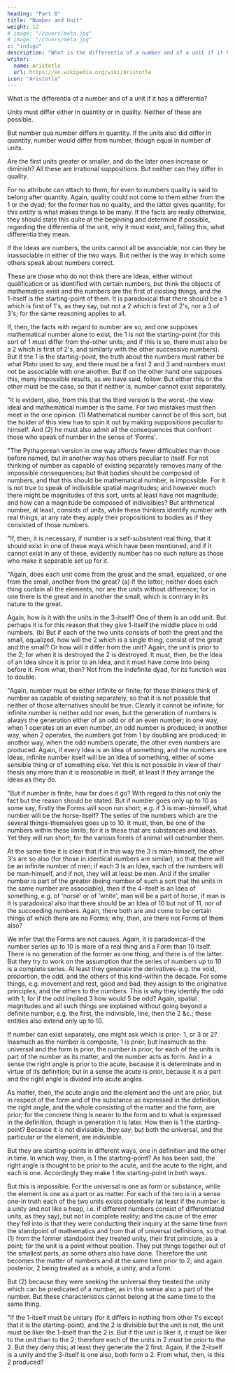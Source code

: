 ```yaml
---
heading: "Part 8"
title: "Number and Unit"
weight: 12
# image: "/covers/meta.jpg"
# image: "/covers/meta.jpg"
c: "indigo"
description: "What is the differentia of a number and of a unit if it has a differentia?"
writer:
  name: Aristotle 
  url: https://en.wikipedia.org/wiki/Aristotle
icon: "Aristotle"
---
```




What is the differentia of a number and of a unit if it has a differentia?

Units must differ either in quantity or in quality. Neither of these are possible. 

But number qua number differs in quantity. If the units also did differ in quantity, number would differ from number, though equal in number of units. 

Are the first units greater or smaller, and do the later ones increase or diminish? All these are irrational suppositions. But neither can they differ in quality. 

For no attribute can attach to them; for even to numbers quality is said to belong after quantity. Again, quality could not come to them either from the 1 or the dyad; for the former has no quality, and the latter gives quantity; for this entity is what makes things to be many. If the facts are really otherwise, they should state this quite at the beginning and determine if possible, regarding the differentia of the unit, why it must exist, and, failing this, what differentia they mean.

If the Ideas are numbers, the units cannot all be associable, nor can they be inassociable in either of the two ways. But neither is the way in which some others speak about numbers correct. 

These are those who do not think there are Ideas, either without qualification or as identified with certain numbers, but think the objects of mathematics exist and the numbers are the first of existing things, and the 1-itself is the starting-point of them. It is paradoxical that there should be a 1 which is first of 1's, as they say, but not a 2 which is first of 2's, nor a 3 of 3's; for the same reasoning applies to all. 

If, then, the facts with regard to number are so, and one supposes mathematical number alone to exist, the 1 is not the starting-point (for this sort of 1 must differ from the-other units; and if this is so, there must also be a 2 which is first of 2's, and similarly with the other successive numbers). But if the 1 is the starting-point, the truth about the numbers must rather be what Plato used to say, and there must be a first 2 and 3 and numbers must not be associable with one another. But if on the other hand one supposes this, many impossible results, as we have said, follow. But either this or the other must be the case, so that if neither is, number cannot exist separately.

"It is evident, also, from this that the third version is the worst,-the view ideal and mathematical number is the same. For two mistakes must then meet in the one opinion. (1) Mathematical number cannot be of this sort, but the holder of this view has to spin it out by making suppositions peculiar to himself. And (2) he must also admit all the consequences that confront those who speak of number in the sense of 'Forms'.

"The Pythagorean version in one way affords fewer difficulties than those before named, but in another way has others peculiar to itself. For not thinking of number as capable of existing separately removes many of the impossible consequences; but that bodies should be composed of numbers, and that this should be mathematical number, is impossible. For it is not true to speak of indivisible spatial magnitudes; and however much there might be magnitudes of this sort, units at least have not magnitude; and how can a magnitude be composed of indivisibles? But arithmetical number, at least, consists of units, while these thinkers identify number with real things; at any rate they apply their propositions to bodies as if they consisted of those numbers.

"If, then, it is necessary, if number is a self-subsistent real thing, that it should exist in one of these ways which have been mentioned, and if it cannot exist in any of these, evidently number has no such nature as those who make it separable set up for it.

"Again, does each unit come from the great and the small, equalized, or one from the small, another from the great? (a) If the latter, neither does each thing contain all the elements, nor are the units without difference; for in one there is the great and in another the small, which is contrary in its nature to the great. 

Again, how is it with the units in the 3-itself? One of them is an odd unit. But perhaps it is for this reason that they give 1-itself the middle place in odd numbers. (b) But if each of the two units consists of both the great and the small, equalized, how will the 2 which is a single thing, consist of the great and the small? Or how will it differ from the unit? Again, the unit is prior to the 2; for when it is destroyed the 2 is destroyed. It must, then, be the Idea of an Idea since it is prior to an Idea, and it must have come into being before it. From what, then? Not from the indefinite dyad, for its function was to double.

"Again, number must be either infinite or finite; for these thinkers think of number as capable of existing separately, so that it is not possible that neither of those alternatives should be true. Clearly it cannot be infinite; for infinite number is neither odd nor even, but the generation of numbers is always the generation either of an odd or of an even number; in one way, when 1 operates on an even number, an odd number is produced; in another way, when 2 operates, the numbers got from 1 by doubling are produced; in another way, when the odd numbers operate, the other even numbers are produced. Again, if every Idea is an Idea of something, and the numbers are Ideas, infinite number itself will be an Idea of something, either of some sensible thing or of something else. Yet this is not possible in view of their thesis any more than it is reasonable in itself, at least if they arrange the Ideas as they do.

"But if number is finite, how far does it go? With regard to this not only the fact but the reason should be stated. But if number goes only up to 10 as some say, firstly the Forms will soon run short; e.g. if 3 is man-himself, what number will be the horse-itself? The series of the numbers which are the several things-themselves goes up to 10. It must, then, be one of the numbers within these limits; for it is these that are substances and Ideas. Yet they will run short; for the various forms of animal will outnumber them. 

At the same time it is clear that if in this way the 3 is man-himself, the other 3's are so also (for those in identical numbers are similar), so that there will be an infinite number of men; if each 3 is an Idea, each of the numbers will be man-himself, and if not, they will at least be men. And if the smaller number is part of the greater (being number of such a sort that the units in the same number are associable), then if the 4-itself is an Idea of something, e.g. of 'horse' or of 'white', man will be a part of horse, if man is It is paradoxical also that there should be an Idea of 10 but not of 11, nor of the succeeding numbers. Again, there both are and come to be certain things of which there are no Forms; why, then, are there not Forms of them also? 

We infer that the Forms are not causes. Again, it is paradoxical-if the number series up to 10 is more of a real thing and a Form than 10 itself. There is no generation of the former as one thing, and there is of the latter. But they try to work on the assumption that the series of numbers up to 10 is a complete series. At least they generate the derivatives-e.g. the void, proportion, the odd, and the others of this kind-within the decade. For some things, e.g. movement and rest, good and bad, they assign to the originative principles, and the others to the numbers. This is why they identify the odd with 1; for if the odd implied 3 how would 5 be odd? Again, spatial magnitudes and all such things are explained without going beyond a definite number; e.g. the first, the indivisible, line, then the 2 &c.; these entities also extend only up to 10.

If number can exist separately, one might ask which is prior- 1, or 3 or 2? Inasmuch as the number is composite, 1 is prior, but inasmuch as the universal and the form is prior, the number is prior; for each of the units is part of the number as its matter, and the number acts as form. And in a sense the right angle is prior to the acute, because it is determinate and in virtue of its definition; but in a sense the acute is prior, because it is a part and the right angle is divided into acute angles. 

As matter, then, the acute angle and the element and the unit are prior, but in respect of the form and of the substance as expressed in the definition, the right angle, and the whole consisting of the matter and the form, are prior; for the concrete thing is nearer to the form and to what is expressed in the definition, though in generation it is later. How then is 1 the starting-point? Because it is not divisiable, they say; but both the universal, and the particular or the element, are indivisible. 

But they are starting-points in different ways, one in definition and the other in time. In which way, then, is 1 the starting-point? As has been said, the right angle is thought to be prior to the acute, and the acute to the right, and each is one. Accordingly they make 1 the starting-point in both ways. 

But this is impossible. For the universal is one as form or substance, while the element is one as a part or as matter. For each of the two is in a sense one-in truth each of the two units exists potentially (at least if the number is a unity and not like a heap, i.e. if different numbers consist of differentiated units, as they say), but not in complete reality; and the cause of the error they fell into is that they were conducting their inquiry at the same time from the standpoint of mathematics and from that of universal definitions, so that (1) from the former standpoint they treated unity, their first principle, as a point; for the unit is a point without position. They put things together out of the smallest parts, as some others also have done. Therefore the unit becomes the matter of numbers and at the same time prior to 2; and again posterior, 2 being treated as a whole, a unity, and a form. 

But (2) because they were seeking the universal they treated the unity which can be predicated of a number, as in this sense also a part of the number. But these characteristics cannot belong at the same time to the same thing.

"If the 1-itself must be unitary (for it differs in nothing from other 1's except that it is the starting-point), and the 2 is divisible but the unit is not, the unit must be liker the 1-itself than the 2 is. But if the unit is liker it, it must be liker to the unit than to the 2; therefore each of the units in 2 must be prior to the 2. But they deny this; at least they generate the 2 first. Again, if the 2-itself is a unity and the 3-itself is one also, both form a 2. From what, then, is this 2 produced?

